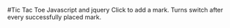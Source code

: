 #Tic Tac Toe
Javascript and jquery
  Click to add a mark.  Turns switch after every successfully placed mark.
